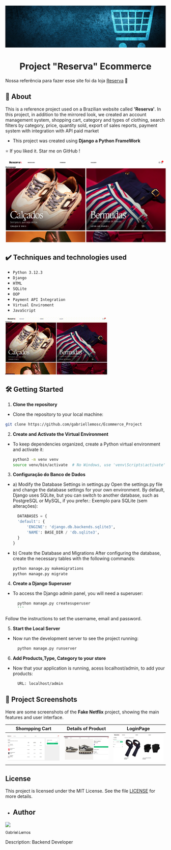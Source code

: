 ![banner](https://github.com/gabriellemosc/Ecommerce_Project/blob/main/Project%20Photos/png%20(1).png)

<h1 align="center"> Project "Reserva" Ecommerce </h1>

<span>Nossa referência para fazer esse site foi da loja <a href="https://www.usereserva.com/?gad_source=1&gclid=Cj0KCQiA9667BhDoARIsANnamQYLynA7ewm7mCpcfk-0wf5uwTs3bRrLAI-t-mVEC5zaR2KSKUKTJO8aAlM7EALw_wcB">Reserva</a> 🛒 </span>

## 🚀 About

<p> This is a reference project used on a Brazilian website called <b>'Reserva'</b>. In this project, in addition to the mirrored look, we created an account management system, shopping cart, category and types of clothing, search filters by category, price, quantity sold, export of sales reports, payment system with integration with API paid market</p>

- This project was created using <b> Django a Python FrameWork</b>

:star:  If you liked it. Star me on GitHub !


![Homepage](https://github.com/gabriellemosc/Ecommerce_Project/blob/main/Project%20Photos/Captura%20de%20tela%20de%202024-12-25%2016-02-28.png)


## ✔️ Techniques and technologies used

- ``Python 3.12.3``
- ``Django``
- ``HTML``
- ``SQLite``
- ``OOP``
- ``Payment API Integration``
-  ``Virtual Enviroment``
-  ``JavaScript``


![appinterface](https://github.com/gabriellemosc/Ecommerce_Project/blob/main/Project%20Photos/Grava%C3%A7%C3%A3o%20de%20tela%20de%202024-12-25%2016-21-23.gif)


## 🛠️ Getting Started
1. **Clone the repository**  
  - Clone the repository to your local machine:

   ```bash
   git clone https://github.com/gabriellemosc/Ecommerce_Project
   ```
2. **Create and Activate the Virtual Environment**  
- To keep dependencies organized, create a Python virtual environment and activate it:
    ```bash
  python3 -m venv venv
  source venv/bin/activate  # No Windows, use 'venv\Scripts\activate'
  ```
3. **Configuração do Banco de Dados**  
- a) Modify the Database Settings in settings.py
Open the settings.py file and change the database settings for your own environment. By default, Django uses SQLite, but you can switch to another database, such as PostgreSQL or MySQL, if you prefer.:
  Exemplo para SQLite (sem alterações):
  ```python
    DATABASES = {
    'default': {
        'ENGINE': 'django.db.backends.sqlite3',
        'NAME': BASE_DIR / 'db.sqlite3',
    }
  }
  ```
- b) Create the Database and Migrations
    After configuring the database, create the necessary tables with the following commands:
    ```bash
    python manage.py makemigrations
    python manage.py migrate
    ```
4. **Create a Django Superuser**
- To access the Django admin panel, you will need a superuser:
    ```bash
      python manage.py createsuperuser
      ```
Follow the instructions to set the username, email and password.

5. **Start the Local Server**
- Now run the development server to see the project running:
    ```bash
      python manage.py runserver
    ```
    
6. **Add Products,Type, Category to your store**
- Now that your application is running, acess localhost/admin, to add your products:
    ```bash
      URL: localhost/admin 
    ```


## 📸 Project Screenshots

Here are some screenshots of the **Fake Netflix** project, showing the main features and user interface.

| Shompping Cart  | Details of Product | LoginPage |
| --- | --- | --- |
| ![Sales Car](https://github.com/gabriellemosc/Ecommerce_Project/blob/main/Project%20Photos/Captura%20de%20tela%20de%202024-12-23%2019-26-23.png) | ![Product Details](https://github.com/gabriellemosc/Ecommerce_Project/blob/main/Project%20Photos/Captura%20de%20tela%20de%202024-12-22%2021-19-31.png) | ![Store](https://github.com/gabriellemosc/Ecommerce_Project/blob/main/Project%20Photos/Captura%20de%20tela%20de%202024-12-25%2014-16-46.png) |



## License

This project is licensed under the MIT License. See the file [LICENSE](./LICENSE) for more details.


- ## Author

[<img loading="lazy" src="https://github.com/gabriellemosc.png?size=115" width=115><br><sub>Gabriel Lemos</sub>](https://github.com/gabriellemosc) 


Description: Backend Developer

